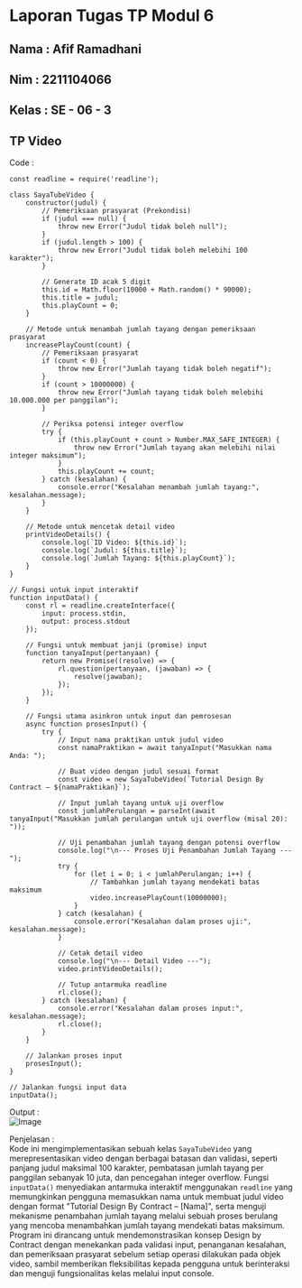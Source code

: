 # Laporan Tugas TP Modul 6

<h2> Nama  : Afif Ramadhani</h2>
<h2> Nim   : 2211104066</h2>
<h2> Kelas : SE - 06 - 3</h2>

## TP Video
Code :
```
const readline = require('readline');

class SayaTubeVideo {
    constructor(judul) {
        // Pemeriksaan prasyarat (Prekondisi)
        if (judul === null) {
            throw new Error("Judul tidak boleh null");
        }
        if (judul.length > 100) {
            throw new Error("Judul tidak boleh melebihi 100 karakter");
        }

        // Generate ID acak 5 digit
        this.id = Math.floor(10000 + Math.random() * 90000);
        this.title = judul;
        this.playCount = 0;
    }

    // Metode untuk menambah jumlah tayang dengan pemeriksaan prasyarat
    increasePlayCount(count) {
        // Pemeriksaan prasyarat
        if (count < 0) {
            throw new Error("Jumlah tayang tidak boleh negatif");
        }
        if (count > 10000000) {
            throw new Error("Jumlah tayang tidak boleh melebihi 10.000.000 per panggilan");
        }

        // Periksa potensi integer overflow
        try {
            if (this.playCount + count > Number.MAX_SAFE_INTEGER) {
                throw new Error("Jumlah tayang akan melebihi nilai integer maksimum");
            }
            this.playCount += count;
        } catch (kesalahan) {
            console.error("Kesalahan menambah jumlah tayang:", kesalahan.message);
        }
    }

    // Metode untuk mencetak detail video
    printVideoDetails() {
        console.log(`ID Video: ${this.id}`);
        console.log(`Judul: ${this.title}`);
        console.log(`Jumlah Tayang: ${this.playCount}`);
    }
}

// Fungsi untuk input interaktif
function inputData() {
    const rl = readline.createInterface({
        input: process.stdin,
        output: process.stdout
    });

    // Fungsi untuk membuat janji (promise) input
    function tanyaInput(pertanyaan) {
        return new Promise((resolve) => {
            rl.question(pertanyaan, (jawaban) => {
                resolve(jawaban);
            });
        });
    }

    // Fungsi utama asinkron untuk input dan pemrosesan
    async function prosesInput() {
        try {
            // Input nama praktikan untuk judul video
            const namaPraktikan = await tanyaInput("Masukkan nama Anda: ");
            
            // Buat video dengan judul sesuai format
            const video = new SayaTubeVideo(`Tutorial Design By Contract – ${namaPraktikan}`);

            // Input jumlah tayang untuk uji overflow
            const jumlahPerulangan = parseInt(await tanyaInput("Masukkan jumlah perulangan untuk uji overflow (misal 20): "));
            
            // Uji penambahan jumlah tayang dengan potensi overflow
            console.log("\n--- Proses Uji Penambahan Jumlah Tayang ---");
            try {
                for (let i = 0; i < jumlahPerulangan; i++) {
                    // Tambahkan jumlah tayang mendekati batas maksimum
                    video.increasePlayCount(10000000);
                }
            } catch (kesalahan) {
                console.error("Kesalahan dalam proses uji:", kesalahan.message);
            }

            // Cetak detail video
            console.log("\n--- Detail Video ---");
            video.printVideoDetails();

            // Tutup antarmuka readline
            rl.close();
        } catch (kesalahan) {
            console.error("Kesalahan dalam proses input:", kesalahan.message);
            rl.close();
        }
    }

    // Jalankan proses input
    prosesInput();
}

// Jalankan fungsi input data
inputData();
```
Output : <br>
![Image](https://github.com/user-attachments/assets/f6e27fc8-8219-4baa-92e5-caf9af8a83b3)

Penjelasan : <br>
Kode ini mengimplementasikan sebuah kelas `SayaTubeVideo` yang merepresentasikan video dengan berbagai batasan dan validasi, 
seperti panjang judul maksimal 100 karakter, pembatasan jumlah tayang per panggilan sebanyak 10 juta, dan pencegahan integer overflow. 
Fungsi `inputData()` menyediakan antarmuka interaktif menggunakan `readline` yang memungkinkan pengguna memasukkan nama untuk membuat judul 
video dengan format "Tutorial Design By Contract – [Nama]", serta menguji mekanisme penambahan jumlah tayang melalui sebuah proses berulang yang 
mencoba menambahkan jumlah tayang mendekati batas maksimum. Program ini dirancang untuk mendemonstrasikan konsep Design by Contract dengan menekankan pada validasi input, 
penanganan kesalahan, dan pemeriksaan prasyarat sebelum setiap operasi dilakukan pada objek video, sambil memberikan fleksibilitas kepada pengguna untuk berinteraksi dan 
menguji fungsionalitas kelas melalui input console.
